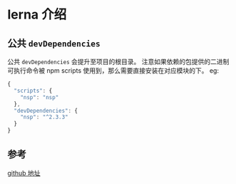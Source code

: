 # lerna 介绍


## 公共 `devDependencies`

公共 `devDependencies` 会提升至项目的根目录。
注意如果依赖的包提供的二进制可执行命令被 npm scripts 使用到，那么需要直接安装在对应模块的下。
eg:

```js
{
  "scripts": {
    "nsp": "nsp"
  },
  "devDependencies": {
    "nsp": "^2.3.3"
  }
}
```

## 参考

[github 地址][1]



[1]:https://github.com/lerna/lerna "github 地址"